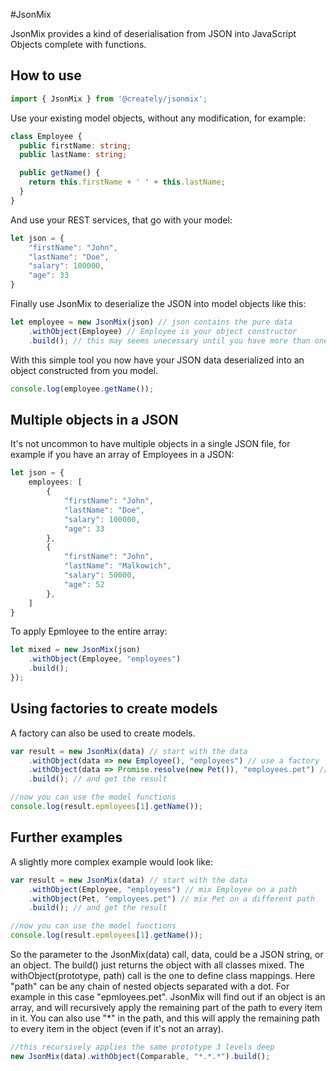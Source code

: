 #JsonMix

JsonMix provides a kind of deserialisation from JSON into JavaScript Objects complete with functions.

## How to use

```ts
import { JsonMix } from '@creately/jsonmix';
```

Use your existing model objects, without any modification, for example:

```ts
class Employee {
  public firstName: string;
  public lastName: string;

  public getName() {
    return this.firstName + ' ' + this.lastName;
  }
}
```

And use your REST services, that go with your model:

```ts
let json = {
	"firstName": "John",
	"lastName": "Doe",
	"salary": 100000,
	"age": 33
}
```

Finally use JsonMix to deserialize the JSON into model objects like this:

```ts
let employee = new JsonMix(json) // json contains the pure data
	.withObject(Employee) // Employee is your object constructor
	.build(); // this may seems unecessary until you have more than one objects in the JSON, see later
```

With this simple tool you now have your JSON data deserialized into an object constructed from you model.

```ts
console.log(employee.getName());
```

## Multiple objects in a JSON
It's not uncommon to have multiple objects in a single JSON file, for example if you have an array of Employees in a JSON:

```ts
let json = {
	employees: [
		{
			"firstName": "John",
			"lastName": "Doe",
			"salary": 100000,
			"age": 33
		},
		{
			"firstName": "John",
			"lastName": "Malkowich",
			"salary": 50000,
			"age": 52
		},
	]
}
```

To apply Epmloyee to the entire array:

```ts
let mixed = new JsonMix(json)
	.withObject(Employee, "employees")
	.build();
});
```

## Using factories to create models

A factory can also be used to create models.

```ts
var result = new JsonMix(data) // start with the data
	.withObject(data => new Employee(), "employees") // use a factory
	.withObject(data => Promise.resolve(new Pet()), "employees.pet") // factory returns a promise
	.build(); // and get the result

//now you can use the model functions
console.log(result.epmloyees[1].getName());
```

## Further examples

A slightly more complex example would look like:

```ts
var result = new JsonMix(data) // start with the data
	.withObject(Employee, "employees") // mix Employee on a path
	.withObject(Pet, "employees.pet") // mix Pet on a different path
	.build(); // and get the result

//now you can use the model functions
console.log(result.epmloyees[1].getName());
```

So the parameter to the JsonMix(data) call, data, could be a JSON string, or an object.
The build() just returns the object with all classes mixed.
The withObject(prototype, path) call is the one to define class mappings.
Here "path" can be any chain of nested objects separated with a dot. For example in this case "epmloyees.pet".
JsonMix will find out if an object is an array, and will recursively apply the remaining part of the path to every item in it.
You can also use "*" in the path, and this will apply the remaining path to every item in the object (even if it's not an array).

```ts
//this recursively applies the same prototype 3 levels deep
new JsonMix(data).withObject(Comparable, "*.*.*").build();
```
